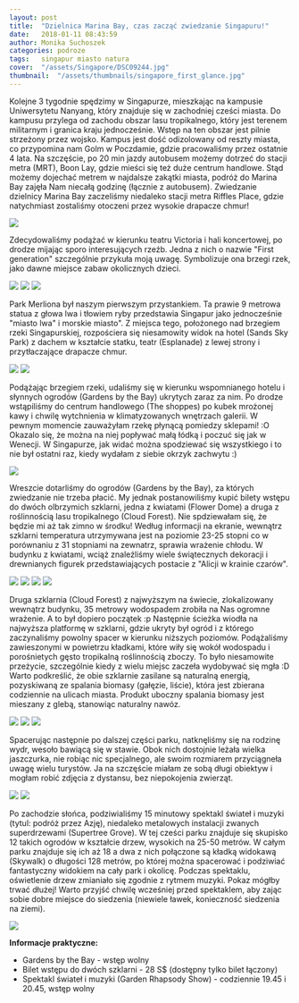 ```yaml
---
layout: post
title:  "Dzielnica Marina Bay, czas zacząć zwiedzanie Singapuru!"
date:   2018-01-11 08:43:59
author: Monika Suchoszek
categories: podroze
tags:	singapur miasto natura 
cover:  "/assets/Singapore/DSC09244.jpg"
thumbnail:  "/assets/thumbnails/singapore_first_glance.jpg"
---
```


Kolejne 3 tygodnie spędzimy w Singapurze, mieszkając na kampusie Uniwersytetu Nanyang, który znajduje się w zachodniej cześci miasta. 
Do kampusu przylega od zachodu obszar lasu tropikalnego, który jest terenem militarnym i granica kraju jednocześnie. Wstęp na ten obszar 
jest pilnie strzeżony przez wojsko. Kampus jest dość odizolowany od reszty miasta, co przypomina nam Golm w Poczdamie, gdzie pracowaliśmy 
przez ostatnie 4 lata. Na szczęście, po 20 min jazdy autobusem możemy dotrzeć do stacji metra (MRT), Boon Lay, gdzie mieści się też duże 
centrum handlowe. Stąd możemy dojechać metrem w najdalsze zakątki miasta, podróż do Marina Bay zajęła Nam niecałą godzinę (łącznie z autobusem). 
Zwiedzanie dzielnicy Marina Bay zaczeliśmy niedaleko stacji metra Riffles Place, gdzie natychmiast zostaliśmy otoczeni przez wysokie drapacze chmur!

<img src="/assets/Singapore/DSC09217.jpg">

Zdecydowaliśmy podążać w kierunku teatru Victoria i hali koncertowej, po drodze mijając sporo interesujących rzeźb. Jedna z nich o nazwie "First 
generation" szczególnie przykuła moją uwagę. Symbolizuje ona brzegi rzek, jako dawne miejsce zabaw okolicznych dzieci.

<img src="/assets/Singapore/DSC09227-e1515649497111.jpg">
<img src="/assets/Singapore/DSC09225.jpg">
<img src="/assets/Singapore/DSC09230.jpg">

Park Merliona był naszym pierwszym przystankiem. Ta prawie 9 metrowa statua z głowa lwa i tłowiem ryby przedstawia Singapur jako jednocześnie
 "miasto lwa" i morskie miasto". Z miejsca tego, położonego nad brzegiem rzeki Singapurskiej, rozpościera się niesamowity widok na hotel
  (Sands Sky Park) z dachem w kształcie statku, teatr (Esplanade) z lewej strony i przytłaczające drapacze chmur.

<img src="/assets/Singapore/DSC09244.jpg">
<img src="/assets/Singapore/DSC100411.jpg">

Podążając brzegiem rzeki, udaliśmy się w kierunku wspomnianego hotelu i słynnych ogrodów (Gardens by the Bay) ukrytych zaraz za nim. 
Po drodze wstąpiliśmy do centrum handlowego (The shoppes) po kubek mrożonej kawy i chwilę wytchnienia w klimatyzowanych wnętrzach galerii.
W pewnym momencie zauważyłam rzekę płynącą pomiedzy sklepami! :O Okazalo się, że można na niej popływać małą łódką i poczuć się jak w Wenecji. 
W Singapurze, jak widać można spodziewać się wszystkiego i to nie był ostatni raz, kiedy wydałam z siebie okrzyk zachwytu :)

<img src="/assets/Singapore/DSC09259.jpg">

Wreszcie dotarliśmy do ogrodów (Gardens by the Bay), za których zwiedzanie nie trzeba płacić. My jednak postanowiliśmy kupić bilety wstępu do 
dwóch olbrzymich szklarni, jedna z kwiatami (Flower Dome) a druga z roślinnością lasu tropikalnego (Cloud Forest). Nie spdziewałam się, że będzie
 mi aż tak zimno w środku! Według informacji na ekranie, wewnątrz szklarni temperatura utrzymywana jest na poziomie 23-25 stopni co w porównaniu 
 z 31 stopniami na zewnatrz, sprawia wrażenie chłodu. W budynku z kwiatami, wciąż znaleźliśmy wiele świątecznych dekoracji i drewnianych figurek 
 przedstawiających postacie z "Alicji w krainie czarów".

<img src="/assets/Singapore/DSC09277.jpg">
<img src="/assets/Singapore/DSC09404.jpg">
<img src="/assets/Singapore/DSC09289.jpg">
<img src="/assets/Singapore/DSC09326.jpg">

Druga szklarnia (Cloud Forest) z najwyższym na świecie, zlokalizowany wewnątrz budynku, 35 metrowy wodospadem zrobiła na Nas ogromne wrażenie. 
A to był dopiero początek :p Następnie ścieżka wiodła na najwyższa platformę w szklarni, gdzie ukryty był ogród i z którego zaczynaliśmy powolny 
spacer w kierunku niższych poziomów. Podążaliśmy zawieszonymi w powietrzu kładkami, które wiły się wokół wodospadu i porośnietych gęsto tropikalną 
roślinnością zboczy. To było niesamowite przeżycie, szczególnie kiedy z wielu miejsc zaczeła wydobywać się mgła :D Warto podkreślić, że obie 
szklarnie zasilane są naturalną energią, pozyskiwaną ze spalania biomasy (gałęzie, liście), która jest zbierana codziennie na ulicach miasta. 
Produkt uboczny spalania biomasy jest mieszany z glebą, stanowiąc naturalny nawóz.

<img src="/assets/Singapore/DSC09345.jpg">
<img src="/assets/Singapore/DSC09381.jpg">
<img src="/assets/Singapore/DSC09390.jpg">

Spacerując następnie po dalszej części parku, natknęliśmy się na rodzinę wydr, wesoło bawiącą się w stawie. Obok nich dostojnie leżała wielka
 jaszczurka, nie robiąc nic specjalnego, ale swoim rozmiarem przyciągneła uwagę wielu turystów. Ja na szczęście miałam ze sobą długi obiektyw i
  mogłam robić zdjęcia z dystansu, bez niepokojenia zwierząt.
  
<img src="/assets/Singapore/DSC09419-1.jpg">  
<img src="/assets/Singapore/DSC09431.jpg">

Po zachodzie słońca, podziwialiśmy 15 minutowy spektakl świateł i muzyki (tytul: podróż przez Azję), niedaleko metalowych instalacji zwanych 
superdrzewami (Supertree Grove). W tej cześci parku znajduje się skupisko 12 takich ogrodów w kształcie drzew, wysokich na 25-50 metrów. W całym 
parku znajduje się ich aż 18 a dwa z nich połączone są kładką widokawą (Skywalk) o długości 128 metrów, po której można spacerować i podziwiać 
fantastyczny widokiem na cały park i okolicę. Podczas spektaklu, oświetlenie drzew zmianiało się zgodnie z rytmem muzyki. Pokaz mógłby trwać 
dłużej! Warto przyjść chwilę wcześniej przed spektaklem, aby zając sobie dobre miejsce do siedzenia (niewiele ławek, konieczność siedzenia na ziemi).

<img src="/assets/Singapore/DSC09462.jpg">


__Informacje praktyczne:__
  * Gardens by the Bay - wstęp wolny
  * Bilet wstępu do dwóch szklarni - 28 S$ (dostępny tylko bilet łączony)
  * Spektakl świateł i muzyki (Garden Rhapsody Show) - codziennie 19.45 i 20.45, wstęp wolny

